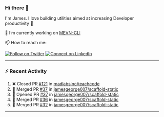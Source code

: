 ### Hi there 👋

I'm James. I love building utilities aimed at increasing Developer productivity :raised_hands: 

🔭 I’m currently working on [MEVN-CLI](https://github.com/madlabsinc/mevn-cli)

📫 How to reach me:

[![Follow on Twitter](https://img.shields.io/badge/--twitter?label=Twitter&logo=Twitter&style=social)](https://twitter.com/james_madhacks) [![Connect on LinkedIn](https://img.shields.io/badge/--linkedin?label=LinkedIn&logo=LinkedIn&style=social)](https://www.linkedin.com/in/jamesgeorge007)

---

### :zap: Recent Activity

<!--START_SECTION:activity-->
1. ❌ Closed PR [#121](https://github.com/madlabsinc/teachcode/pull/121) in [madlabsinc/teachcode](https://github.com/madlabsinc/teachcode)
2. 🎉 Merged PR [#37](https://github.com/jamesgeorge007/scaffold-static/pull/37) in [jamesgeorge007/scaffold-static](https://github.com/jamesgeorge007/scaffold-static)
3. 💪 Opened PR [#37](https://github.com/jamesgeorge007/scaffold-static/pull/37) in [jamesgeorge007/scaffold-static](https://github.com/jamesgeorge007/scaffold-static)
4. 🎉 Merged PR [#36](https://github.com/jamesgeorge007/scaffold-static/pull/36) in [jamesgeorge007/scaffold-static](https://github.com/jamesgeorge007/scaffold-static)
5. 🎉 Merged PR [#32](https://github.com/jamesgeorge007/scaffold-static/pull/32) in [jamesgeorge007/scaffold-static](https://github.com/jamesgeorge007/scaffold-static)
<!--END_SECTION:activity-->

---

<!--
**jamesgeorge007/jamesgeorge007** is a ✨ _special_ ✨ repository because its `README.md` (this file) appears on your GitHub profile.

Here are some ideas to get you started:

- 🌱 I’m currently learning ...
- 👯 I’m looking to collaborate on ...
- 🤔 I’m looking for help with ...
- 💬 Ask me about ...
- 😄 Pronouns: ...
- ⚡ Fun fact: ...
-->
